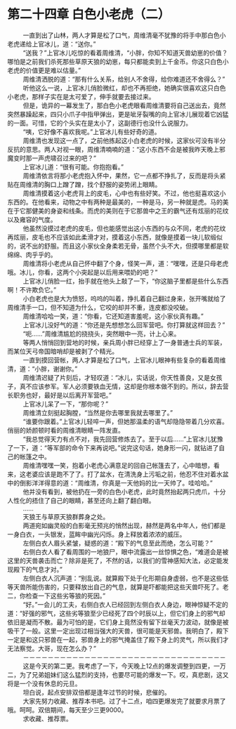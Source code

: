 <h1>第二十四章 白色小老虎（二）</h1>
<div id="content">&nbsp&nbsp&nbsp&nbsp&nbsp&nbsp&nbsp&nbsp
 一直到出了山林，两人才算是松了口气，周维清毫不犹豫的将手中那白色小老虎递给上官冰儿，道：“送你。”
 <br/>&nbsp&nbsp&nbsp&nbsp&nbsp&nbsp&nbsp&nbsp
 “送我？”上官冰儿吃惊的看着周维清，“小胖，你知不知道天兽幼崽的价值？哪怕是之前我们杀死那些草原天狼的幼崽，每只都能卖到上千金币。你这只白色小老虎的价值更是难以估量。”
 <br/>&nbsp&nbsp&nbsp&nbsp&nbsp&nbsp&nbsp&nbsp
 周维清洒脱的道：“那有什么关系，给别人不舍得，给你难道还不舍得么？”
 <br/>&nbsp&nbsp&nbsp&nbsp&nbsp&nbsp&nbsp&nbsp
 听他这么一说，上官冰儿俏脸微红，却也不再拒绝，她确实很喜欢这只白色小老虎，那样子实在是太可爱了，伸手就要去接过来。
 <br/>&nbsp&nbsp&nbsp&nbsp&nbsp&nbsp&nbsp&nbsp
 但是，诡异的一幕发生了，那白色小老虎眼看周维清要将自己送出去，竟然突然暴躁起来，四只小爪子中指甲弹出，更是呲牙裂嘴的向上官冰儿展现着它凶猛的一面。可惜，它的个头实在是太小了，这副德行也没什么说服力。
 <br/>&nbsp&nbsp&nbsp&nbsp&nbsp&nbsp&nbsp&nbsp
 “咦，它好像不喜欢我呢。”上官冰儿有些好奇的道。
 <br/>&nbsp&nbsp&nbsp&nbsp&nbsp&nbsp&nbsp&nbsp
 周维清也发现这一点了，之前他拣起这小白老虎的时候，这家伙可没有半分反抗的意思。两人对视一眼，周维清喃喃的道：“这小东西不会是被我昨天晚上邪魔变时那一声虎啸召过来的吧？”
 <br/>&nbsp&nbsp&nbsp&nbsp&nbsp&nbsp&nbsp&nbsp
 上官冰儿道：“很有可能。你抱抱看。”
 <br/>&nbsp&nbsp&nbsp&nbsp&nbsp&nbsp&nbsp&nbsp
 周维清依言将那小老虎抱入怀中，果然，它一点都不挣扎了，反而是将头紧贴在周维清的胸口上蹭了蹭，找个舒服的姿势闭上眼睛。
 <br/>&nbsp&nbsp&nbsp&nbsp&nbsp&nbsp&nbsp&nbsp
 周维清摸着这小老虎背上的皮毛，心中也有些好笑。不过，他也挺喜欢这小东西的。在他看来，动物之中有两种是最美的，一种是马，另一种就是虎。马的美在于它那健美的身姿和线条。而虎的美则在于它那兽中之王的霸气还有炫丽的花纹以及雍容的气度。
 <br/>&nbsp&nbsp&nbsp&nbsp&nbsp&nbsp&nbsp&nbsp
 他虽然没摸过老虎的皮毛，但也能感觉出这小东西的与众不同，老虎的花纹再炫丽，皮毛也不应该如此柔滑才对，摸着这小东西，就像是摸着一块儿软缎似的，说不出的舒服。而且这小家伙全身柔若无骨，虽然个头不大，但摸哪里都是软绵绵、肉乎乎的。
 <br/>&nbsp&nbsp&nbsp&nbsp&nbsp&nbsp&nbsp&nbsp
 周维清将小老虎从自己怀中翻了个身，怪笑一声，道：“嘿嘿，还是只母老虎哦。冰儿，你看，这两个小突起是以后用来喂奶的吧？”
 <br/>&nbsp&nbsp&nbsp&nbsp&nbsp&nbsp&nbsp&nbsp
 上官冰儿俏脸一红，抬手就在他头上敲了一下，“你这脑子里都是些什么东西啊！不许欺负它。”
 <br/>&nbsp&nbsp&nbsp&nbsp&nbsp&nbsp&nbsp&nbsp
 小白老虎也是大为愤怒，呜呜的叫着，挣扎着自己翻过身来，张开嘴就给了周维清手一口，但不知道为什么，它咬的却并不重，连皮都没咬破。
 <br/>&nbsp&nbsp&nbsp&nbsp&nbsp&nbsp&nbsp&nbsp
 周维清哈哈一笑，道：“你看，它还知道害羞呢，这小家伙真有趣。”
 <br/>&nbsp&nbsp&nbsp&nbsp&nbsp&nbsp&nbsp&nbsp
 上官冰儿没好气的道：“你还是先想想怎么回军营吧。你打算就这样回去？”
 <br/>&nbsp&nbsp&nbsp&nbsp&nbsp&nbsp&nbsp&nbsp
 “呃……”周维清尴尬的挠挠头，突然眼中一亮，计上心来。
 <br/>&nbsp&nbsp&nbsp&nbsp&nbsp&nbsp&nbsp&nbsp
 等两人悄悄回到营地的时候，亲兵周小胖已经穿上了一身普通士兵的军装，而某位天弓帝国暗哨却是被剥了个精光。
 <br/>&nbsp&nbsp&nbsp&nbsp&nbsp&nbsp&nbsp&nbsp
 一直到摸回营帐，两人才算是松了口气，上官冰儿眼神有些复杂的看着周维清，道：“小胖，谢谢你。”
 <br/>&nbsp&nbsp&nbsp&nbsp&nbsp&nbsp&nbsp&nbsp
 周维清迟疑了片刻后，才轻叹道：“冰儿，实话说，你天性善良，又是女孩子，真不应该参军。军人必须要铁血无情，这却是你根本做不到的。所以，辞去营长职务也好，最好是以后离开军营吧。”
 <br/>&nbsp&nbsp&nbsp&nbsp&nbsp&nbsp&nbsp&nbsp
 上官冰儿呆了一下，“那你呢？”
 <br/>&nbsp&nbsp&nbsp&nbsp&nbsp&nbsp&nbsp&nbsp
 周维清立刻挺起胸膛，“当然是你去哪里我就去哪里了。”
 <br/>&nbsp&nbsp&nbsp&nbsp&nbsp&nbsp&nbsp&nbsp
 “谁要你跟着。”上官冰儿轻啐一声，但她那温柔的语气却隐隐带着几分欢喜。俏丽的娇颜顿时看的周维清眼睛一阵发直。
 <br/>&nbsp&nbsp&nbsp&nbsp&nbsp&nbsp&nbsp&nbsp
 “我总觉得天力有点不对，我先回营修炼去了。至于以后……”上官冰儿犹豫了一下，道：“等军部的命令下来再说吧。”说完这句话，她身形一闪，就钻进了自己的帐篷之中。
 <br/>&nbsp&nbsp&nbsp&nbsp&nbsp&nbsp&nbsp&nbsp
 周维清嘿嘿一笑，抱着小老虎心满意足的回自己帐篷去了，心中暗想，看来，这老婆应该是跑不了了。打了盆水，在清洗身上污垢之前，他忍不住对着水盆中的倒影洋洋得意的道：“周维清，你真是一天他妈的比一天帅了。哇哈哈。”
 <br/>&nbsp&nbsp&nbsp&nbsp&nbsp&nbsp&nbsp&nbsp
 他并没有看到，被他扔在一旁的白色小老虎，此时竟然抬起两只虎爪，十分人性化的捂住了自己的眼睛，甚至还向上翻了翻白眼。
 <br/>&nbsp&nbsp&nbsp&nbsp&nbsp&nbsp&nbsp&nbsp
 ……
 <br/>&nbsp&nbsp&nbsp&nbsp&nbsp&nbsp&nbsp&nbsp
 天狼王与草原天狼群葬身之处。
 <br/>&nbsp&nbsp&nbsp&nbsp&nbsp&nbsp&nbsp&nbsp
 两道宛如幽灵般的白影毫无预兆的悄然出现，赫然是两名中年人，他们都是一身白衣，一头银发，蓝眸中幽光闪烁。身上释放着浓浓的威压。
 <br/>&nbsp&nbsp&nbsp&nbsp&nbsp&nbsp&nbsp&nbsp
 左侧白衣人眉头紧皱，疑惑的道：“殿下的气息至此而绝，怎么可能？”
 <br/>&nbsp&nbsp&nbsp&nbsp&nbsp&nbsp&nbsp&nbsp
 右侧白衣人看了看周围的一地狼尸，眼中流露出一丝惊惧之色，“难道会是被这里的天兽袭击而亡？除非是死了，不然的话，以我们的雪神感知大法，必定能发现殿下的气息才对。”
 <br/>&nbsp&nbsp&nbsp&nbsp&nbsp&nbsp&nbsp&nbsp
 左侧白衣人沉声道：“别乱说。就算殿下处于化形期自身虚弱，也不是这些低等天兽所能伤害的，只要释放出自己的气息，就算是吓都能把这些天兽吓死了。老二，你检查一下这些劣等狼的死因。”
 <br/>&nbsp&nbsp&nbsp&nbsp&nbsp&nbsp&nbsp&nbsp
 “好。”一会儿的工夫，右侧白衣人已经回到左侧白衣人身边，眼神惊疑不定的道：“好强的邪气，这些劣等狼至少已经死了四个时辰以上，但它们身上的邪气却依旧是凝而不散。最为可怕的是，它们身上竟然没有留下丝毫天力波动，就像是被吸干了一般。这里一定出现过相当强大的天兽，很可能是天邪兽。我明白了，殿下一定是和这只邪兽在一起，邪兽身上的邪气掩盖住了殿下身上的灵气，所以我们才无法察觉。大哥，现在怎么办？”
 <br/>&nbsp&nbsp&nbsp&nbsp&nbsp&nbsp&nbsp&nbsp
 －－－－－－－－－－－－－－－－－－－－－－－－－－－－－－－－－
 <br/>&nbsp&nbsp&nbsp&nbsp&nbsp&nbsp&nbsp&nbsp
 这是今天的第二更。我考虑了一下，今天晚上12点的爆发调整到四更，一万二，为了兄弟姐妹们这么猛烈的支持，也要尽可能的爆发一下。哎，真悲剧，这又将是一个没有休息的元旦。
 <br/>&nbsp&nbsp&nbsp&nbsp&nbsp&nbsp&nbsp&nbsp
 坦白说，起点安排双倍都是逢年过节的时候，悲催的。
 <br/>&nbsp&nbsp&nbsp&nbsp&nbsp&nbsp&nbsp&nbsp
 大家先努力收藏、推荐本书吧。过了十二点，咱四更爆发完了就要求月票了哦。呵呵。双倍期间，每天至少三更9000。
 <br/>&nbsp&nbsp&nbsp&nbsp&nbsp&nbsp&nbsp&nbsp
 求收藏、推荐票。
 <br/>&nbsp&nbsp&nbsp&nbsp&nbsp&nbsp&nbsp&nbsp
</div>
